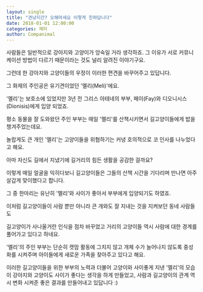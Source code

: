 ```yaml
---
layout: single
title: "견냥지간? 오해마세요 이렇게 친하답니다"
date: 2018-01-01 12:00:00
categories: 재미
author: Companimal
---
```


사람들은 일반적으로 강아지와 고양이가 앙숙일 거라 생각하죠. 그 이유가 서로 커뮤니케이션 방법이 다르기 때문이라는 것도 널리 알려진 이야기구요.

그런데 한 강아지와 고양이들의 우정이 이러한 편견을 바꾸어주고 있답니다.

그 화제의 주인공은 유기견이었던 '멜리(Meli)'에요.

'멜리'는 보호소에 있었지만 3년 전 그리스 아테네의 부부, 페이(Fay)와 디오니시스(Dionisis)에게 입양 되었죠.

평소 동물을 잘 도와왔던 주인 부부는 매일 '멜리'를 산책시키면서 길고양이들에게 밥을 챙겨주었는데요.

놀랍게도 큰 개인 '멜리'는 고양이들을 위협하기는 커녕 호의적으로 코 인사를 나누었다고 해요.

아마 자신도 길에서 지냈기에 길거리의 힘든 생활을 공감한 걸까요?

이렇게 매일 얼굴을 익히다보니 길고양이들은 그들의 산책 시간을 기다리며 만나면 아주 살갑게 맞이했다고 합니다.

그 중 한마리는 유난히 '멜리'와 사이가 좋아서 부부에게 입양되기도 하였죠.

이처럼 길고양이들이 사람 뿐만 아니라 큰 개와도 잘 지내는 것을 지켜보던 동네 사람들도

길고양이가 사나울거란 인식을 점차 바꾸었고 거리의 고양이들 역시 사람에 대한 경계를 풀어가고 있다고 하네요.

'멜리'의 주인 부부는 단순히 캣맘 활동에 그치지 않고 개체 수가 늘어나지 않도록 중성화를 시켜주며 아이들에게 새로운 가족을 찾아주고 있다고 해요.

이러한 길고양이들을 위한 부부의 노력과 더불어 고양이와 사이좋게 지낸 '멜리'의 모습이 강아지와 고양이도 사이가 좋다는 생각을 하게 만들었고, 사람과 길고양이의 관계 역시 변화 시켜준 좋은 결과를 만들어내고 있답니다 :)
